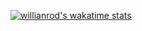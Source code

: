 [![willianrod's wakatime stats](https://github-readme-stats.vercel.app/api/wakatime?username=willianrod&api_domain=https://stats.arsenelapostolet.fr)](https://github.com/anuraghazra/github-readme-stats)
